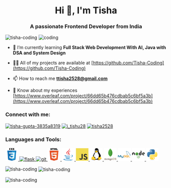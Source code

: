 <h1 align="center">Hi 👋, I'm Tisha</h1>
<h3 align="center">A passionate Frontend Developer from India</h3>

<img align="right" alt="coding" width="400" src="https://media0.giphy.com/media/2IudUHdI075HL02Pkk/giphy.gif">

<p align="left"> <img src="https://komarev.com/ghpvc/?username=tisha-coding&label=Profile%20views&color=0e75b6&style=flat" alt="tisha-coding" /> </p>

- 🌱 I’m currently learning **Full Stack Web Development With AI, Java with DSA and System Design**

- 👨‍💻 All of my projects are available at [https://github.com/Tisha-Coding](https://github.com/Tisha-Coding)

- 📫 How to reach me **ttisha2528@gmail.com**

- 📄 Know about my experiences [https://www.overleaf.com/project/66dd65b476cdbab5c6bf5a3b](https://www.overleaf.com/project/66dd65b476cdbab5c6bf5a3b)

<h3 align="left">Connect with me:</h3>
<p align="left">
<a href="https://linkedin.com/in/tisha-gupta-3835a8319" target="blank"><img align="center" src="https://raw.githubusercontent.com/rahuldkjain/github-profile-readme-generator/master/src/images/icons/Social/linked-in-alt.svg" alt="tisha-gupta-3835a8319" height="30" width="40" /></a>
<a href="https://instagram.com/i_tishu28" target="blank"><img align="center" src="https://raw.githubusercontent.com/rahuldkjain/github-profile-readme-generator/master/src/images/icons/Social/instagram.svg" alt="i_tishu28" height="30" width="40" /></a>
<a href="https://www.leetcode.com/tisha2528" target="blank"><img align="center" src="https://raw.githubusercontent.com/rahuldkjain/github-profile-readme-generator/master/src/images/icons/Social/leet-code.svg" alt="tisha2528" height="30" width="40" /></a>
</p>

<h3 align="left">Languages and Tools:</h3>
<p align="left"> <a href="https://www.w3schools.com/css/" target="_blank" rel="noreferrer"> <img src="https://raw.githubusercontent.com/devicons/devicon/master/icons/css3/css3-original-wordmark.svg" alt="css3" width="40" height="40"/> </a> <a href="https://flask.palletsprojects.com/" target="_blank" rel="noreferrer"> <img src="https://www.vectorlogo.zone/logos/pocoo_flask/pocoo_flask-icon.svg" alt="flask" width="40" height="40"/> </a> <a href="https://git-scm.com/" target="_blank" rel="noreferrer"> <img src="https://www.vectorlogo.zone/logos/git-scm/git-scm-icon.svg" alt="git" width="40" height="40"/> </a> <a href="https://www.w3.org/html/" target="_blank" rel="noreferrer"> <img src="https://raw.githubusercontent.com/devicons/devicon/master/icons/html5/html5-original-wordmark.svg" alt="html5" width="40" height="40"/> </a> <a href="https://www.java.com" target="_blank" rel="noreferrer"> <img src="https://raw.githubusercontent.com/devicons/devicon/master/icons/java/java-original.svg" alt="java" width="40" height="40"/> </a> <a href="https://developer.mozilla.org/en-US/docs/Web/JavaScript" target="_blank" rel="noreferrer"> <img src="https://raw.githubusercontent.com/devicons/devicon/master/icons/javascript/javascript-original.svg" alt="javascript" width="40" height="40"/> </a> <a href="https://www.linux.org/" target="_blank" rel="noreferrer"> <img src="https://raw.githubusercontent.com/devicons/devicon/master/icons/linux/linux-original.svg" alt="linux" width="40" height="40"/> </a> <a href="https://www.mongodb.com/" target="_blank" rel="noreferrer"> <img src="https://raw.githubusercontent.com/devicons/devicon/master/icons/mongodb/mongodb-original-wordmark.svg" alt="mongodb" width="40" height="40"/> </a> <a href="https://www.mysql.com/" target="_blank" rel="noreferrer"> <img src="https://raw.githubusercontent.com/devicons/devicon/master/icons/mysql/mysql-original-wordmark.svg" alt="mysql" width="40" height="40"/> </a> <a href="https://nodejs.org" target="_blank" rel="noreferrer"> <img src="https://raw.githubusercontent.com/devicons/devicon/master/icons/nodejs/nodejs-original-wordmark.svg" alt="nodejs" width="40" height="40"/> </a> <a href="https://www.python.org" target="_blank" rel="noreferrer"> <img src="https://raw.githubusercontent.com/devicons/devicon/master/icons/python/python-original.svg" alt="python" width="40" height="40"/> </a> </p>

<p><img align="left" src="https://github-readme-stats.vercel.app/api/top-langs?username=tisha-coding&show_icons=true&locale=en&layout=compact" alt="tisha-coding" /></p>

<p>&nbsp;<img align="center" src="https://github-readme-stats.vercel.app/api?username=tisha-coding&show_icons=true&locale=en" alt="tisha-coding" /></p>

<p><img align="center" src="https://github-readme-streak-stats.herokuapp.com/?user=tisha-coding&" alt="tisha-coding" /></p>
